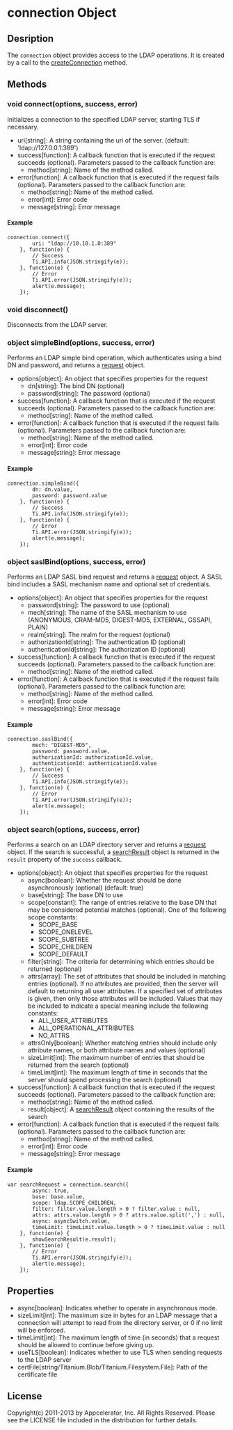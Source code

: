 # connection Object

## Desription

The `connection` object provides access to the LDAP operations. It is created by a call to the [createConnection][createconnection] method.

## Methods

### void connect(options, success, error)

Initializes a connection to the specified LDAP server, starting TLS if necessary.

* uri[string]: A string containing the uri of the server. (default: 'ldap://127.0.0.1:389')
* success[function]: A callback function that is executed if the request succeeds (optional). Parameters passed to the callback function are:
    * method[string]: Name of the method called.
* error[function]: A callback function that is executed if the request fails (optional). Parameters passed to the callback function are:
    * method[string]: Name of the method called.
    * error[int]: Error code
    * message[string]: Error message

#### Example
   	connection.connect({
			uri: "ldap://10.10.1.0:389"
		}, function(e) {
			// Success
			Ti.API.info(JSON.stringify(e));
		}, function(e) {
			// Error
			Ti.API.error(JSON.stringify(e));
			alert(e.message);
		});

### void disconnect()

Disconnects from the LDAP server.

### object simpleBind(options, success, error)

Performs an LDAP simple bind operation, which authenticates using a bind DN and password, and returns
a [request][connection.request] object.

* options[object]: An object that specifies properties for the request
	* dn[string]: The bind DN (optional)
	* password[string]: The password (optional)
* success[function]: A callback function that is executed if the request succeeds (optional). Parameters passed to the callback function are:
    * method[string]: Name of the method called.
* error[function]: A callback function that is executed if the request fails (optional). Parameters passed to the callback function are:
    * method[string]: Name of the method called.
    * error[int]: Error code
    * message[string]: Error message

#### Example
	connection.simpleBind({
			dn: dn.value,
			password: password.value
		}, function(e) {
			// Success
			Ti.API.info(JSON.stringify(e));
		}, function(e) {
			// Error
			Ti.API.error(JSON.stringify(e));
			alert(e.message);
		});

### object saslBind(options, success, error)

Performs an LDAP SASL bind request and returns a [request][connection.request] object. A SASL bind includes a SASL mechanism name and optional
set of credentials.

* options[object]: An object that specifies properties for the request
	* password[string]: The password to use (optional)
	* mech[string]: The name of the SASL mechanism to use (ANONYMOUS, CRAM-MD5, DIGEST-MD5, EXTERNAL, GSSAPI, PLAIN)
	* realm[string]: The realm for the request (optional)
	* authorizationId[string]: The authentication ID (optional)
	* authenticationId[string]: The authorization ID (optional)
* success[function]: A callback function that is executed if the request succeeds (optional). Parameters passed to the callback function are:
    * method[string]: Name of the method called.
* error[function]: A callback function that is executed if the request fails (optional). Parameters passed to the callback function are:
    * method[string]: Name of the method called.
    * error[int]: Error code
    * message[string]: Error message

#### Example
	connection.saslBind({
			mech: "DIGEST-MD5",
			password: password.value,
			authorizationId: authorizationId.value,
			authenticationId: authenticationId.value
		}, function(e) {
			// Success
			Ti.API.info(JSON.stringify(e));
		}, function(e) {
			// Error
			Ti.API.error(JSON.stringify(e));
			alert(e.message);
		});

### object search(options, success, error)

Performs a search on an LDAP directory server and returns a [request][connection.request] object. If the
search is successful, a [searchResult][searchrequest.searchresult] object is returned in the `result` property
of the `success` callback.

* options[object]: An object that specifies properties for the request
	* async[boolean]: Whether the request should be done asynchronously (optional) (default: true)
	* base[string]: The base DN to use
	* scope[constant]: The range of entries relative to the base DN that may be considered potential matches (optional). One of the following scope constants:
		* SCOPE\_BASE
        * SCOPE\_ONELEVEL
        * SCOPE\_SUBTREE
        * SCOPE\_CHILDREN
        * SCOPE\_DEFAULT
	* filter[string]: The criteria for determining which entries should be returned (optional)
	* attrs[array]: The set of attributes that should be included in matching entries (optional). If no attributes
	are provided, then the server will default to returning all user attributes. If a specified set of
	attributes is given, then only those attributes will be included. Values that may be included to
	indicate a special meaning include the following constants:
		* ALL\_USER\_ATTRIBUTES
    	* ALL\_OPERATIONAL\_ATTRIBUTES
    	* NO\_ATTRS
	* attrsOnly[boolean]: Whether matching entries should include only attribute names, or both attribute names and values (optional)
	* sizeLimit[int]: The maximum number of entries that should be returned from the search (optional)
	* timeLimit[int]: The maximum length of time in seconds that the server should spend processing the search (optional)
* success[function]: A callback function that is executed if the request succeeds (optional). Parameters passed to the callback function are:
    * method[string]: Name of the method called.
    * result[object]: A [searchResult][searchrequest.searchresult] object containing the results of the search
* error[function]: A callback function that is executed if the request fails (optional). Parameters passed to the callback function are:
    * method[string]: Name of the method called.
    * error[int]: Error code
    * message[string]: Error message

#### Example
   	var searchRequest = connection.search({
			async: true,
			base: base.value,
			scope: ldap.SCOPE_CHILDREN,
			filter: filter.value.length > 0 ? filter.value : null,
			attrs: attrs.value.length > 0 ? attrs.value.split(',') : null,
			async: asyncSwitch.value,
			timeLimit: timeLimit.value.length > 0 ? timeLimit.value : null
		}, function(e) {
			showSearchResult(e.result);
		}, function(e) {
			// Error
			Ti.API.error(JSON.stringify(e));
			alert(e.message);
		});

## Properties

* async[boolean]: Indicates whether to operate in asynchronous mode.
* sizeLimit[int]: The maximum size in bytes for an LDAP message that a connection will attempt to read from the directory server, or 0 if no limit will be enforced.
* timeLimit[int]: The maximum length of time (in seconds) that a request should be allowed to continue before giving up.
* useTLS[boolean]: Indicates whether to use TLS when sending requests to the LDAP server
* certFile[string/Titanium.Blob/Titanium.Filesystem.File]: Path of the certificate file

## License

Copyright(c) 2011-2013 by Appcelerator, Inc. All Rights Reserved. Please see the LICENSE file included in the distribution for further details.

[createconnection]: index.html
[connection.request]: request.html
[searchrequest.searchresult]: searchresult.html